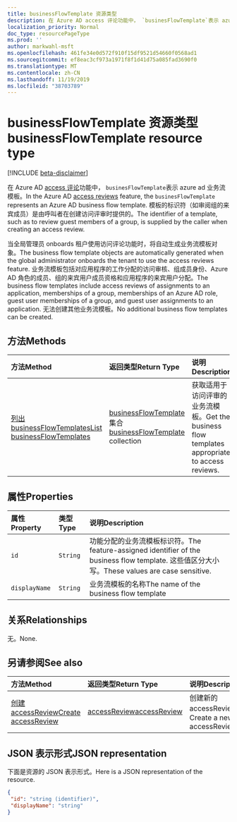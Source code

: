 ```yaml
---
title: businessFlowTemplate 资源类型
description: 在 Azure AD access 评论功能中， `businesFlowTemplate`表示 azure ad 业务流模板。 模板的标识符（如审阅组的来宾成员）是由呼叫者在创建访问评审时提供的。
localization_priority: Normal
doc_type: resourcePageType
ms.prod: ''
author: markwahl-msft
ms.openlocfilehash: 461fe34e0d572f910f15df9521d54660f0568ad1
ms.sourcegitcommit: ef8eac3cf973a1971f8f1d41d75a085fad3690f0
ms.translationtype: MT
ms.contentlocale: zh-CN
ms.lasthandoff: 11/19/2019
ms.locfileid: "38703789"
---
```

# <a name="businessflowtemplate-resource-type"></a><span data-ttu-id="85120-104">businessFlowTemplate 资源类型</span><span class="sxs-lookup"><span data-stu-id="85120-104">businessFlowTemplate resource type</span></span>

[!INCLUDE [beta-disclaimer](../../includes/beta-disclaimer.md)]

<span data-ttu-id="85120-105">在 Azure AD [access 评论](accessreviews-root.md)功能中， `businesFlowTemplate`表示 azure ad 业务流模板。</span><span class="sxs-lookup"><span data-stu-id="85120-105">In the Azure AD [access reviews](accessreviews-root.md) feature, the `businesFlowTemplate` represents an Azure AD business flow template.</span></span> <span data-ttu-id="85120-106">模板的标识符（如审阅组的来宾成员）是由呼叫者在创建访问评审时提供的。</span><span class="sxs-lookup"><span data-stu-id="85120-106">The identifier of a template, such as to review guest members of a group, is supplied by the caller when creating an access review.</span></span>

<span data-ttu-id="85120-107">当全局管理员 onboards 租户使用访问评论功能时，将自动生成业务流模板对象。</span><span class="sxs-lookup"><span data-stu-id="85120-107">The business flow template objects are automatically generated when the global administrator onboards the tenant to use the access reviews feature.</span></span>  <span data-ttu-id="85120-108">业务流模板包括对应用程序的工作分配的访问审核、组成员身份、Azure AD 角色的成员、组的来宾用户成员资格和应用程序的来宾用户分配。</span><span class="sxs-lookup"><span data-stu-id="85120-108">The business flow templates include access reviews of assignments to an application, memberships of a group, memberships of an Azure AD role, guest user memberships of a group, and guest user assignments to an application.</span></span> <span data-ttu-id="85120-109">无法创建其他业务流模板。</span><span class="sxs-lookup"><span data-stu-id="85120-109">No additional business flow templates can be created.</span></span>


## <a name="methods"></a><span data-ttu-id="85120-110">方法</span><span class="sxs-lookup"><span data-stu-id="85120-110">Methods</span></span>

| <span data-ttu-id="85120-111">方法</span><span class="sxs-lookup"><span data-stu-id="85120-111">Method</span></span>           | <span data-ttu-id="85120-112">返回类型</span><span class="sxs-lookup"><span data-stu-id="85120-112">Return Type</span></span>    |<span data-ttu-id="85120-113">说明</span><span class="sxs-lookup"><span data-stu-id="85120-113">Description</span></span>|
|:---------------|:--------|:----------|
|[<span data-ttu-id="85120-114">列出 businessFlowTemplates</span><span class="sxs-lookup"><span data-stu-id="85120-114">List businessFlowTemplates</span></span>](../api/businessflowtemplate-list.md) | <span data-ttu-id="85120-115">[businessFlowTemplate](businessflowtemplate.md)集合</span><span class="sxs-lookup"><span data-stu-id="85120-115">[businessFlowTemplate](businessflowtemplate.md) collection</span></span>| <span data-ttu-id="85120-116">获取适用于访问评审的业务流模板。</span><span class="sxs-lookup"><span data-stu-id="85120-116">Get the business flow templates appropriate to access reviews.</span></span>|

## <a name="properties"></a><span data-ttu-id="85120-117">属性</span><span class="sxs-lookup"><span data-stu-id="85120-117">Properties</span></span>
| <span data-ttu-id="85120-118">属性</span><span class="sxs-lookup"><span data-stu-id="85120-118">Property</span></span>     | <span data-ttu-id="85120-119">类型</span><span class="sxs-lookup"><span data-stu-id="85120-119">Type</span></span>   |<span data-ttu-id="85120-120">说明</span><span class="sxs-lookup"><span data-stu-id="85120-120">Description</span></span>|
|:---------------|:--------|:----------|
| `id`                     |`String`                | <span data-ttu-id="85120-121">功能分配的业务流模板标识符。</span><span class="sxs-lookup"><span data-stu-id="85120-121">The feature-assigned identifier of the business flow template.</span></span> <span data-ttu-id="85120-122">这些值区分大小写。</span><span class="sxs-lookup"><span data-stu-id="85120-122">These values are case sensitive.</span></span>                                      |
| `displayName`            |`String`                | <span data-ttu-id="85120-123">业务流模板的名称</span><span class="sxs-lookup"><span data-stu-id="85120-123">The name of the business flow template</span></span>                                                             |


## <a name="relationships"></a><span data-ttu-id="85120-124">关系</span><span class="sxs-lookup"><span data-stu-id="85120-124">Relationships</span></span>

<span data-ttu-id="85120-125">无。</span><span class="sxs-lookup"><span data-stu-id="85120-125">None.</span></span>

## <a name="see-also"></a><span data-ttu-id="85120-126">另请参阅</span><span class="sxs-lookup"><span data-stu-id="85120-126">See also</span></span>

| <span data-ttu-id="85120-127">方法</span><span class="sxs-lookup"><span data-stu-id="85120-127">Method</span></span>           | <span data-ttu-id="85120-128">返回类型</span><span class="sxs-lookup"><span data-stu-id="85120-128">Return Type</span></span>    |<span data-ttu-id="85120-129">说明</span><span class="sxs-lookup"><span data-stu-id="85120-129">Description</span></span>|
|:---------------|:--------|:----------|
|[<span data-ttu-id="85120-130">创建 accessReview</span><span class="sxs-lookup"><span data-stu-id="85120-130">Create accessReview</span></span>](../api/accessreview-create.md) | [<span data-ttu-id="85120-131">accessReview</span><span class="sxs-lookup"><span data-stu-id="85120-131">accessReview</span></span>](accessreview.md) |   <span data-ttu-id="85120-132">创建新的 accessReview。</span><span class="sxs-lookup"><span data-stu-id="85120-132">Create a new accessReview.</span></span> |


## <a name="json-representation"></a><span data-ttu-id="85120-133">JSON 表示形式</span><span class="sxs-lookup"><span data-stu-id="85120-133">JSON representation</span></span>

<span data-ttu-id="85120-134">下面是资源的 JSON 表示形式。</span><span class="sxs-lookup"><span data-stu-id="85120-134">Here is a JSON representation of the resource.</span></span>

<!-- {
  "blockType": "resource",
  "optionalProperties": [

  ],
  "@odata.type": "microsoft.graph.businessFlowTemplate"
}-->

```json
{
 "id": "string (identifier)",
 "displayName": "string"
}

```

<!--
{
  "type": "#page.annotation",
  "description": "businessFlowTemplate resource",
  "keywords": "",
  "section": "documentation",
  "tocPath": "",
  "suppressions": []
}
-->
